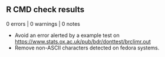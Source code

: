## R CMD check results

0 errors | 0 warnings | 0 notes

* Avoid an error alerted by a example test on https://www.stats.ox.ac.uk/pub/bdr/donttest/brclimr.out 
* Remove non-ASCII characters detected on fedora systems.
